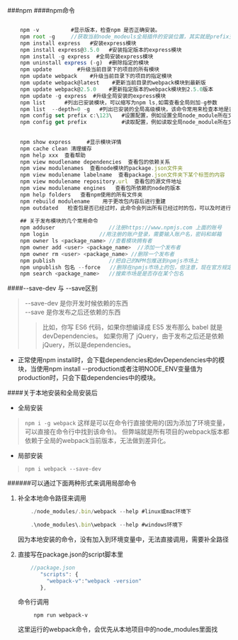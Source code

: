 ###npm
####npm命令
```js

	npm -v          #显示版本，检查npm 是否正确安装。
	npm root -g     //获取当前node_modeuls全局插件的安装位置，其实就是prefix变量后面追加node_modules
	npm install express   #安装express模块
	npm install express@3.5.0   #安装指定版本的express模块
	npm install -g express  #全局安装express模块
	npm uninstall express (-g)  #删除指定的模块
	npm update        #升级当前目录下的项目的所有模块
	npm update webpack    #升级当前目录下的项目的指定模块
	npm update webpack@latest    #更新当前目录的webpack模块到最新版
	npm update webpack@2.5.0    #更新指定版本的webpack模块到2.5.0版本
	npm update -g express  #升级全局安装的express模块
	npm list      #列出已安装模块，可以缩写为npm ls,如需查看全局则加-g参数
	npm list  --depth=0 -g   #列出已安装的全局高级模块，该命令常用来检查本地是否安装某个应用库
	npm config set prefix c:\123\   #设置配置，例如设置全局node_module所在文件夹
	npm config get prefix           #读取配置，例如读取全局node_module所在文件夹
	
	
	npm show express     #显示模块详情
	npm cache clean 清理缓存
	npm help xxx  查看帮助
	npm view moudlename dependencies  查看包的依赖关系
	npm view modulenames  查看node模块的package.json文件夹
	npm view modulename labelname  查看package.json文件夹下某个标签的内容
	npm view modulename repository.url  查看包的源文件地址
	npm view modulename engines   查看包所依赖的node的版本
	npm help folders   查看npm使用的所有文件夹
	npm rebuild modulename    用于更改包内容后进行重建
	npm outdated   检查包是否已经过时，此命令会列出所有已经过时的包，可以及时进行包的更新
	
	## 关于发布模块的几个常用命令
	npm adduser                 //注册https://www.npmjs.com 上面的账号
	npm login                //用注册的账户登录，需要输入账户名，密码和邮箱
	npm owner ls <package_name> //查看模块拥有者 
	npm owner add <user> <package_name>  //添加一个发布者 
	npm owner rm <user> <package_name> //删除一个发布者 
	npm publish                 //把自己的NPM包推送到npmjs市场上
	npm unpublish 包名 --force   //删除在npmjs市场上的包，但注意，现在官方规定只能删除24小时内发布的包
	npm search <package_name>   //搜索市场是是否存在某个包名

```


####--save-dev 与 --save区别

> --save-dev 是你开发时候依赖的东西   
> --save 是你发布之后还依赖的东西
>>比如，你写 ES6 代码，如果你想编译成 ES5 发布那么 babel 就是devDependencies。 如果你用了 jQuery，由于发布之后还是依赖jQuery，所以是dependencies。


* 正常使用npm install时，会下载dependencies和devDependencies中的模块，当使用npm install --production或者注明NODE_ENV变量值为production时，只会下载dependencies中的模块。

####关于本地安装和全局安装后
* 全局安装
> `npm i -g webpack` 这样是可以在命令行直接使用的(因为添加了环境变量，可以直接在命令行中找到该命令)。 但弊端就是所有项目的webpack版本都依赖于全局的webpack当前版本，无法做到差异化。


* 局部安装
> `npm i webpack --save-dev`		


######可以通过下面两种形式来调用局部命令
1. 补全本地命令路径来调用

	```js
		./node_modules/.bin/webpack --help #linux或mac环境下
		 
	 	.\node_modules\.bin\webpack --help #windows环境下
	```
	因为本地安装的命令，没有加入到环境变量中，无法直接调用，需要补全路径
	
2. 直接写在package.json的script脚本里   

	```js
		//package.json
		   "scripts": {
		     "webpack-v":"webpack -version"
		   },
	```
	
	命令行调用
	
	```
		 npm run webpack-v
	```	
	
	这里运行的webpack命令，会优先从本地项目中的node_modules里面找
